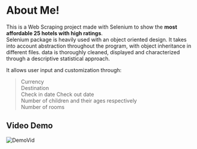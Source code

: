 
# About Me!

This is a Web Scraping project made with Selenium to show the __most affordable 25 hotels with high ratings__.  
Selenium package is heavily used with an object oriented design. It takes into account abstraction throughout the 
program, with object inheritance in different files. data is thoroughly cleaned, displayed and characterized through a descriptive statistical approach.

It allows user input and customization through:
> Currency  
> Destination   
> Check in date
> Check out date  
> Number of children and their ages respectively  
> Number of rooms


## Video Demo

![DemoVid](https://imgur.com/a/dRPNHG5)
